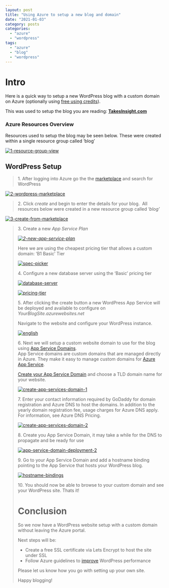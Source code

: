```yaml
---
layout: post
title: "Using Azure to setup a new blog and domain"
date: "2021-01-03"
category: posts
categories: 
  - "azure"
  - "wordpress"
tags: 
  - "azure"
  - "blog"
  - "wordpress"
---
```


# Intro

Here is a quick way to setup a new WordPress blog with a custom domain on Azure (optionally using [free using credits](https://azure.microsoft.com/en-au/free)).

This was used to setup the blog you are reading: [**TakesInsight.com**](http://TakesInsight.com)

### Azure Resources Overview

Resources used to setup the blog may be seen below. These were created within a single resource group called ‘blog’

[![1-resource-group-view](images/1-resource-group-view_thumb.png "1-resource-group-view")](http://blog.mckelt.com/wp-content/uploads/2021/01/1-resource-group-view.png)

## WordPress Setup

> 1\. After logging into Azure go the the [marketplace](https://portal.azure.com/?quickstart=true) and search for WordPress

[![2-wordpress-marketplace](images/2-wordpress-marketplace_thumb.png "2-wordpress-marketplace")](http://blog.mckelt.com/wp-content/uploads/2021/01/2-wordpress-marketplace.png)

> 2\. Click _create_ and begin to enter the details for your blog.  All resources below were created in a new resource group called ‘_blog’_

[![3-create-from-marketplace](images/3-create-from-marketplace_thumb.png "3-create-from-marketplace")](http://blog.mckelt.com/wp-content/uploads/2021/01/3-create-from-marketplace.png)

> 3\. Create a new _App Service Plan_
> 
> _[![2-new-app-service-plan](images/2-new-app-service-plan_thumb.png "2-new-app-service-plan")](http://blog.mckelt.com/wp-content/uploads/2021/01/2-new-app-service-plan.png)_
> 
> Here we are using the cheapest pricing tier that allows a custom domain: ‘B1 Basic’ Tier
> 
> [![spec-picker](images/spec-picker_thumb.png "spec-picker")](http://blog.mckelt.com/wp-content/uploads/2021/01/spec-picker.png)
> 
> 4\. Configure a new database server using the ‘Basic’ pricing tier
> 
> [![database-server](images/database-server_thumb.png "database-server")](http://blog.mckelt.com/wp-content/uploads/2021/01/database-server.png)
> 
> [![pricing-tier](images/pricing-tier_thumb.png "pricing-tier")](http://blog.mckelt.com/wp-content/uploads/2021/01/pricing-tier.png)
> 
> 5\. After clicking the create button a new WordPress App Service will be deployed and available to configure on _YourBlogSite.azurewebsites.net_
> 
> Navigate to the website and configure your WordPress instance.
> 
> [![english](images/english_thumb.png "english")](http://blog.mckelt.com/wp-content/uploads/2021/01/english.png)
> 
> 6\. Next we will setup a custom website domain to use for the blog using [App Service Domains](https://docs.microsoft.com/en-us/azure/app-service/manage-custom-dns-buy-domain).  
> App Service domains are custom domains that are managed directly in Azure. They make it easy to manage custom domains for [Azure App Service](https://docs.microsoft.com/en-us/azure/app-service/overview).
> 
> [Create your App Service Domain](https://portal.azure.com/?quickstart=true#create/Microsoft.Domain) and choose a TLD domain name for your website.
> 
> [![create-app-services-domain-1](images/create-app-services-domain-1_thumb.png "create-app-services-domain-1")](http://blog.mckelt.com/wp-content/uploads/2021/01/create-app-services-domain-1.png)
> 
> 7\. Enter your contact information required by GoDaddy for domain registration and Azure DNS to host the domains. In addition to the yearly domain registration fee, usage charges for Azure DNS apply. For information, see Azure DNS Pricing.
> 
> [![create-app-services-domain-2](images/create-app-services-domain-2_thumb.png "create-app-services-domain-2")](http://blog.mckelt.com/wp-content/uploads/2021/01/create-app-services-domain-2.png)
> 
> 8\. Create you App Service Domain, it may take a while for the DNS to propagate and be ready for use
> 
> [![app-service-domain-deployment-2](images/app-service-domain-deployment-2_thumb.png "app-service-domain-deployment-2")](http://blog.mckelt.com/wp-content/uploads/2021/01/app-service-domain-deployment-2.png)
> 
> 9\. Go to your App Service Domain and add a hostname binding pointing to the App Service that hosts your WordPress blog.
> 
> [![hostname-bindings](images/hostname-bindings_thumb.png "hostname-bindings")](http://blog.mckelt.com/wp-content/uploads/2021/01/hostname-bindings.png)
> 
> 10\. You should now be able to browse to your custom domain and see your WordPress site. Thats it!
> 
> # Conclusion
> 
> So we now have a WordPress website setup with a custom domain without leaving the Azure portal.
> 
> Next steps will be:
> 
> - Create a free SSL certificate via Lets Encrypt to host the site under SSL
> - Follow Azure guidelines to [improve](https://techcommunity.microsoft.com/t5/azure-database-for-mysql/improving-your-wordpress-workloa-performance-on-azure-database/ba-p/1418717) WordPress performance
> 
> Please let us know how you go with setting up your own site.
> 
> Happy blogging!
